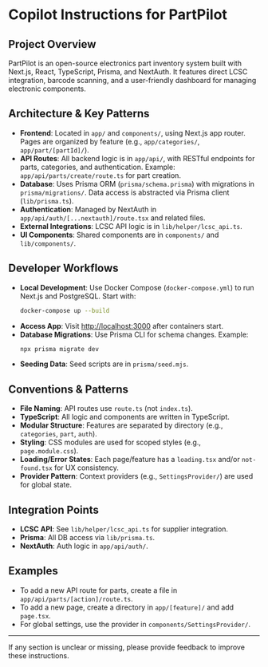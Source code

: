 # Copilot Instructions for PartPilot

## Project Overview
PartPilot is an open-source electronics part inventory system built with Next.js, React, TypeScript, Prisma, and NextAuth. It features direct LCSC integration, barcode scanning, and a user-friendly dashboard for managing electronic components.

## Architecture & Key Patterns
- **Frontend**: Located in `app/` and `components/`, using Next.js app router. Pages are organized by feature (e.g., `app/categories/`, `app/part/[partId]/`).
- **API Routes**: All backend logic is in `app/api/`, with RESTful endpoints for parts, categories, and authentication. Example: `app/api/parts/create/route.ts` for part creation.
- **Database**: Uses Prisma ORM (`prisma/schema.prisma`) with migrations in `prisma/migrations/`. Data access is abstracted via Prisma client (`lib/prisma.ts`).
- **Authentication**: Managed by NextAuth in `app/api/auth/[...nextauth]/route.tsx` and related files.
- **External Integrations**: LCSC API logic is in `lib/helper/lcsc_api.ts`.
- **UI Components**: Shared components are in `components/` and `lib/components/`.

## Developer Workflows
- **Local Development**: Use Docker Compose (`docker-compose.yml`) to run Next.js and PostgreSQL. Start with:
  ```bash
  docker-compose up --build
  ```
- **Access App**: Visit [http://localhost:3000](http://localhost:3000) after containers start.
- **Database Migrations**: Use Prisma CLI for schema changes. Example:
  ```bash
  npx prisma migrate dev
  ```
- **Seeding Data**: Seed scripts are in `prisma/seed.mjs`.

## Conventions & Patterns
- **File Naming**: API routes use `route.ts` (not `index.ts`).
- **TypeScript**: All logic and components are written in TypeScript.
- **Modular Structure**: Features are separated by directory (e.g., `categories`, `part`, `auth`).
- **Styling**: CSS modules are used for scoped styles (e.g., `page.module.css`).
- **Loading/Error States**: Each page/feature has a `loading.tsx` and/or `not-found.tsx` for UX consistency.
- **Provider Pattern**: Context providers (e.g., `SettingsProvider/`) are used for global state.

## Integration Points
- **LCSC API**: See `lib/helper/lcsc_api.ts` for supplier integration.
- **Prisma**: All DB access via `lib/prisma.ts`.
- **NextAuth**: Auth logic in `app/api/auth/`.

## Examples
- To add a new API route for parts, create a file in `app/api/parts/[action]/route.ts`.
- To add a new page, create a directory in `app/[feature]/` and add `page.tsx`.
- For global settings, use the provider in `components/SettingsProvider/`.

---
If any section is unclear or missing, please provide feedback to improve these instructions.
